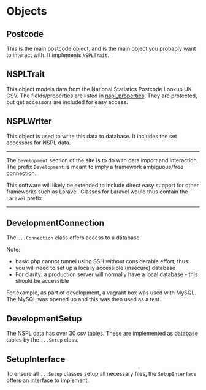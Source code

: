 # Objects

## Postcode

This is the main postcode object, and is the main object you probably want to interact with. It implements `NSPLTrait`.

## NSPLTrait

This object models data from the National Statistics Postcode Lookup UK CSV. 
The fields/properties are listed in [nspl_properties](nspl_properties.md). They are protected, but get accessors are 
included for easy access.

## NSPLWriter

This object is used to write this data to database. It includes the set accessors for NSPL data.

---

The `Development` section of the site is to do with data import and interaction. The prefix `Development` is meant to 
imply a framework ambiguous/free connection. 

This software will likely be extended to include direct easy support for other frameworks such as Laravel. Classes for 
Laravel would thus contain the `Laravel` prefix

---

## DevelopmentConnection

The `...Connection` class offers access to a database.

Note:

* basic php cannot tunnel using SSH without considerable effort, thus:
* you will need to set up a locally accessible (insecure) database
* For clarity: a production server will normally have a local database - this should be accessible 

For example, as part of development, a vagrant box was used with MySQL. The MySQL was opened up and this was then used
as a test.

## DevelopmentSetup

The NSPL data has over 30 csv tables. These are implemented as database tables by the `...Setup` class.

## SetupInterface

To ensure all `...Setup` classes setup all necessary files, the `SetupInterface` offers an interface to implement.

